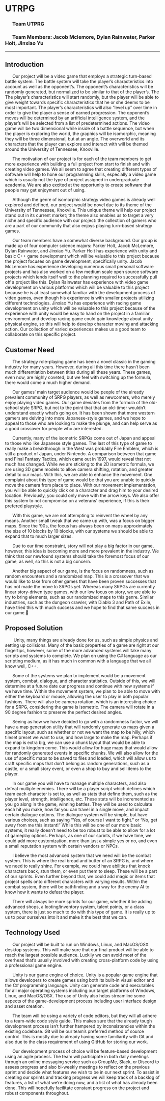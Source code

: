 # UTRPG
### &nbsp;&nbsp;&nbsp;&nbsp;&nbsp;&nbsp;Team UTPRG
### &nbsp;&nbsp;&nbsp;&nbsp;&nbsp;&nbsp;Team Members: Jacob Mclemore, Dylan Rainwater, Parker Holt, Jinxiao Yu

---

## Introduction
&nbsp;&nbsp;&nbsp;&nbsp;&nbsp;&nbsp;Our project will be a video game that employs a strategic turn-based battle system. The battle system will take the player’s characteristics into account as well as the opponent’s. The opponent’s characteristics will be randomly generated, but normalized to be similar to that of the player’s. The The player’s characteristics will start randomly, but the player will be able to give weight towards specific characteristics that he or she deems to be most important. The player’s characteristics will also “level up” over time in order to give the player a sense of earned progression. The opponent’s moves will be determined by an artificial intelligence system, and the player’s will be selected from a list of predetermined actions. The video game will be two dimensional while inside of a battle sequence, but when the player is exploring the world, the graphics will be isomorphic, meaning they will be three dimensional, but at an angle. The overworld and its characters that the player can explore and interact with will be themed around the University of Tennessee, Knoxville.

&nbsp;&nbsp;&nbsp;&nbsp;&nbsp;&nbsp;The motivation of our project is for each of the team members to get more experience with building a full project from start to finish and with creating video games. We all seem to agree that creating different types of software will help to hone our programming skills, especially a video game which is usually not the type of project assigned in undergraduate academia. We are also excited at the opportunity to create software that people may get enjoyment out of using.

&nbsp;&nbsp;&nbsp;&nbsp;&nbsp;&nbsp;Although the genre of isomorphic strategy video games is already well explored and defined, our project would be novel due to its theme of the University of Tennessee, Knoxville. This unique theme will help our project stand out in its current market; the theme also enables us to target a very niche and specific audience with our project: the collection of gamers who are a part of our community that also enjoys playing turn-based strategy games. 

&nbsp;&nbsp;&nbsp;&nbsp;&nbsp;&nbsp;Our team members have a somewhat diverse background. Our group is made up of four computer science majors: Parker Holt, Jacob McLemore, Dylan Rainwater, and Jinxiao Yu. Parker Holt has experience with unity and basic C++ game development which will be valuable to this project because the project focuses on game development, specifically unity. Jacob McLemore has experience developing numerous small personal software projects and has also worked on a few medium scale open source software projects which lends itself well to the planning required to successfully pull off a project like this. Dylan Rainwater has experience with video game development on various platforms which will be valuable to this project because he is at least somewhat familiar with the development process of video games, even though his experience is with smaller projects utilizing different technologies. Jinxiao Yu has experience with racing game development on unity which will be valuable to this project because of the experience with unity would be easy to hand on the project in a familiar environment and develop racing game could gain knowledge about unity physical engine, so this will help to develop character moving and attacking action. Our collection of varied experiences makes us a good team to collaborate on this specific project.

## Customer Need
&nbsp;&nbsp;&nbsp;&nbsp;&nbsp;&nbsp;The strategy role-playing game has been a novel classic in the gaming industry for many years. However, during all this time there hasn’t been much differentiation between titles during all these years. These games, even now, are highly coveted, but we feel with switching up the formula, there would come a much higher demand.

&nbsp;&nbsp;&nbsp;&nbsp;&nbsp;&nbsp;Our games’ main target audience would be people of the already prevalent community of SRPG players, as well as newcomers, who merely enjoy playing video games. Our game deviates from the formula of the old-school style SRPG, but not to the point that that an old-timer wouldn’t understand exactly what’s going on. It has been shown that more western gamers are delving into more Japanese-style games, and we hope to appeal to those who are looking to make the plunge, and can help serve as a good crossover for people who are interested.

&nbsp;&nbsp;&nbsp;&nbsp;&nbsp;&nbsp;Currently, many of the isometric SRPGs come out of Japan and appeal to those who like Japanese style games. The last of this type of game to really make a breakthrough in the West was probably Fire Emblem, which is still a product of Japan, under Nintendo. A comparison between that game and Final Fantasy Tactics, which came out in 1997, would reveal that not much has changed.
While we are sticking to the 2D isometric formula, we are using 3D game models to allow camera shifting, rotation, and greater detail to our maps. With this, we are able to enhance the movement. One complaint about this type of game would be that you are unable to quickly move the camera from place to place. With our movement implementation, you will be able to quickly click on a character and drag him to your desired location. Previously, you could only move with the arrow keys. We also offer this system to not compromise on a veterans’ experience, if this is their prefered playstyle.

&nbsp;&nbsp;&nbsp;&nbsp;&nbsp;&nbsp;With this game, we are not attempting to reinvent the wheel by any means. Another small tweak that we came up with, was a focus on bigger maps. Since the ‘90s, the focus has always been on maps approximately the size of 10 blocks by 10 blocks, with our systems we should be able to expand that to much larger sizes.

&nbsp;&nbsp;&nbsp;&nbsp;&nbsp;&nbsp;Due to our time constraint, story will not play a big factor in our game, however, this idea is becoming more and more prevalent in the industry. We think that our newfound systems should take the foremost focus of our game, as well, so this is not a big concern.

&nbsp;&nbsp;&nbsp;&nbsp;&nbsp;&nbsp;Another big aspect of our game, is the focus on randomness, such as random encounters and a randomized map. This is a crossover that we would like to take from other games that have been proven successes that has not made the move to SRPGs yet. Whereas many SRPGs are currently linear story-driven type games, with our low focus on story, we are able to try to bring elements, such as our randomized maps to this genre. Similar industries, such as the dungeon crawler, with Diablo 3 and Path of Exile, have tried this with much success and we hope to find that same success in our game.
## Proposed Solution
&nbsp;&nbsp;&nbsp;&nbsp;&nbsp;&nbsp; Unity, many things are already done for us, such as simple physics and setting up collisions. Many of the basic properties of a game are right at our fingertips, however, some of the more advanced systems will take many scripts and systems to complete. We plan on using the C# language as our scripting medium, as it has much in common with a language that we all know well, C++.

&nbsp;&nbsp;&nbsp;&nbsp;&nbsp;&nbsp;Some of the systems we plan to implement would be a movement system, combat, dialogue, and character statistics. Outside of this, we will determine at a future date our progress and continue with new systems if we have time. Within the movement system, we plan to be able to move with either the keyboard or mouse, allowing the user to play in both popular fashions. There will also be camera rotation, which is an interesting choice for a SRPG, considering the game is isometric. The camera will rotate in a 90 degree fashion to preserve the perfect desired angles.

&nbsp;&nbsp;&nbsp;&nbsp;&nbsp;&nbsp;Seeing as how we have decided to go with a randomness factor, we will have a map generation utility that will randomly generate us maps given a specific layout, such as whether or not we want the map to be hilly, which tileset preset we want to use, and how large to make the map. Perhaps if the map is extra big, we can use a chunk layout that would be able to expand to kingdom come. This would allow for huge maps that would allow for randomly generated events in specific chunks. We will also allow for the use of specific maps to be saved to files and loaded, which will allow us to craft specific maps that don’t belong as random generations, such as a castle, or a small story event, or even a shop to buy and sell items to the player.

&nbsp;&nbsp;&nbsp;&nbsp;&nbsp;&nbsp;In our game you will have to manage multiple characters, and also defeat multiple enemies. There will be a player script which defines which team each character is set to, as well as stats that define them, such as the player level, strength, intelligence, etc. These stats will be incremented as you go along in the game, winning battles. They will be used to calculate each hit you make, how far you can travel in a single move, and impact certain dialogue options. 
The dialogue system will be simple, but have various choices, such as saying “Yes, of course I want to fight.” or “No, get away from me this instant!” While this will be one of our more basic systems, it really doesn’t need to be too robust to be able to allow for a lot of gameplay options. Perhaps, as one of our sprints, if we have time, we could add more customization, more than just a simple yes or no, and even a small reputation system with certain vendors or NPCs.

&nbsp;&nbsp;&nbsp;&nbsp;&nbsp;&nbsp;I believe the most advanced system that we need will be the combat system. This is where the real bread and butter of an SRPG is, and where we need to really shine. For example, we could have abilities that knock characters back, stun them, or even put them to sleep. These will be a part of our sprints. Even further beyond that, we could add magic or items that project spells onto different characters with varying results. Within the combat system, there will be pathfinding and a way for the enemy AI to know how it wants to defeat the player.

&nbsp;&nbsp;&nbsp;&nbsp;&nbsp;&nbsp;There will always be more sprints for our game, whether it be adding advanced shops, a looting/inventory system, talent points, or a class system, there is just so much to do with this type of game. It is really up to us to pour ourselves into it and make it the best that we can.

## Technology Used
&nbsp;&nbsp;&nbsp;&nbsp;&nbsp;&nbsp;Our project will be built to run on Windows, Linux, and MacOS/OSX desktop systems. This will make sure that our final product will be able to reach the largest possible audience. Luckily we can avoid most of the overhead that’s usually involved with creating cross-platform code by using a professional game engine.

&nbsp;&nbsp;&nbsp;&nbsp;&nbsp;&nbsp;Unity is our game engine of choice. Unity is a popular game engine that allows developers to create games using both its built-in visual editor and the C# programming language. Unity can generate code and executables for all major operating systems including our target platforms of Windows, Linux, and MacOS/OSX. The use of Unity also helps streamline some aspects of the game-development process including user interface design and asset creation.

&nbsp;&nbsp;&nbsp;&nbsp;&nbsp;&nbsp;The team will be using a variety of code editors, but they will all adhere to a team-wide code style guide. This makes sure that the already tough development process isn’t further hampered by inconsistencies within the existing codebase. Git will be our team’s preferred method of source control. This is mostly due to already having some familiarity with Git and also due to the class requirement of using GitHub for storing our work.

&nbsp;&nbsp;&nbsp;&nbsp;&nbsp;&nbsp;Our development process of choice will be feature-based development using an agile process. The team will participate in both daily meetings through an online messaging service such as GroupMe, Slack, or Discord to assess progress and also bi-weekly meetings to reflect on the previous sprint and decide what features we wish to be in our next sprint. To assist in creating our sprints and tracking progress we will keep track of a backlog of features, a list of what we’re doing now, and a list of what has already been done. This will hopefully facilitate constant progress on the project and robust components throughout.


<!--stackedit_data:
eyJoaXN0b3J5IjpbLTE0Mjk1OTE5MzRdfQ==
-->
